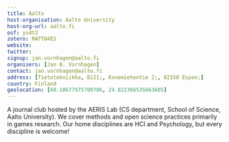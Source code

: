 ```yaml
---
title: Aalto
host-organisation: Aalto University
host-org-url: aalto.fi
osf: ys4t3
zotero: RW7T84ES
website: 
twitter: 
signup: jan.vornhagen@aalto.fi
organisers: [Jan B. Vornhagen]
contact: jan.vornhagen@aalto.fi
address: [Tietotekniikka, B121;, Konemiehentie 2;, 02150 Espoo;]
country: Finland
geolocation: [60.18677975700706, 24.822366535663605]
---
```


A journal club hosted by the AERIS Lab (CS department, School of Science, Aalto University). We cover methods and open science practices primarily in games research. Our home disciplines are HCI and Psychology, but every discipline is welcome!
